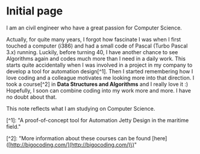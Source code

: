 # Initial page

I am an civil engineer who have a great passion for Computer Science.

Actually, for quite many years, I forgot how fascinate I was when I first touched a computer \(i386\) and had a small code of Pascal \(Turbo Pascal 3.x\) running. Luckily, before turning 40, I have another chance to see Algorithms again and codes much more than I need in a daily work. This starts quite accidentally when I was involved in a project in my company to develop a tool for automation design\[^1\]. Then I started remembering how I love coding and a colleague motivates me looking more into that direction. I took a course\[^2\] in **Data Structures and Algorithms** and I really love it :\) Hopefully, I soon can combine coding into my work more and more. I have no doubt about that.

This note reflects what I am studying on Computer Science.

\[^1\]: "A proof-of-concept tool for Automation Jetty Design in the maritime field."

\[^2\]: "More information about these courses can be found \[here\]\([http://bigocoding.com/](http://bigocoding.com/)\)" 

